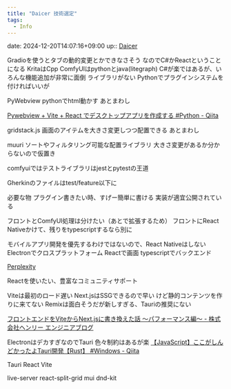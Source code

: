 ```yaml
---
title: "Daicer 技術選定"
tags:
  - Info
---
```


date: 2024-12-20T14:07:16+09:00
up:: [Daicer](../Novels/programs/Daicer.md)



Gradioを使うとタブの動的変更とかできなさそう
なのでC#かReactということになる
KritaはCpp
ComfyUIはpythonとjava(litegraph)
C#が楽ではあるが、いろんな機能追加が非常に面倒
ライブラリがない
Pythonでプラグインシステムを付ければいいが

PyWebview
pythonでhtml動かす
あとまわし

[Pywebview + Vite + React でデスクトップアプリを作成する #Python - Qiita](https://qiita.com/ShijiMi-Soup/items/1f5e2b542884ca4a279f)

gridstack.js
画面のアイテムを大きさ変更しつつ配置できる
あとまわし

muuri
ソートやフィルタリング可能な配置ライブラリ
大きさ変更があるか分からないので仮置き

comfyuiではテストライブラリはjestとpytestの王道

Gherkinのファイルはtest/feature以下に

必要な物
プラグイン書きたい時、すげー簡単に書ける
    実装が適宜公開されている


フロントとComfyUI処理は分けたい（あとで拡張するため）
フロントにReact Nativeかけて、残りをtypescriptするなら別に

モバイルアプリ開発を優先するわけではないので、React Nativeはしない
Electronでクロスプラットフォーム
Reactで画面
typescriptでバックエンド



[Perplexity](https://www.perplexity.ai/search/electronnokai-fa-wakuhuronitui-rGY6LoNITDWc1Lu3aiGrBg)


Reactを使いたい、豊富なコミュニティサポート

Viteは最初のロード遅い
Next.jsはSSGできるので早い
    けど静的コンテンツを作りに来てない
Remixは面白そうだが新しすぎる、Tauriの推奨にない

[フロントエンドをViteからNext.jsに書き換えた話 〜パフォーマンス編〜 - 株式会社ヘンリー エンジニアブログ](https://dev.henry.jp/entry/replace-vite-with-nextjs)

ElectronはデカすぎなのでTauri
色々制約はあるが楽
[【JavaScript】ここがしんどかったよTauri開発【Rust】 #Windows - Qiita](https://qiita.com/kurokky/items/79017c7a867a6e8122f8)

Tauri
React
Vite

live-server
react-split-grid
mui
dnd-kit

